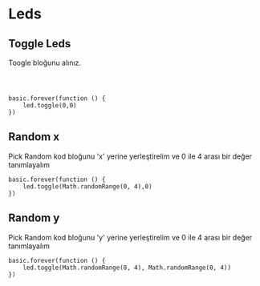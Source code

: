 # Leds


## Toggle Leds
Toogle bloğunu alınız.
```blocks



basic.forever(function () {
    led.toggle(0,0)
})
```


## Random x
Pick Random kod bloğunu 'x' yerine yerleştirelim ve 0 ile 4 arası bir değer tanımlayalım
```blocks 
basic.forever(function () {
    led.toggle(Math.randomRange(0, 4),0)
})
```
## Random y
Pick Random kod bloğunu 'y' yerine yerleştirelim ve 0 ile 4 arası bir değer tanımlayalım

```blocks 
basic.forever(function () {
    led.toggle(Math.randomRange(0, 4), Math.randomRange(0, 4))
})
```